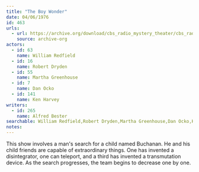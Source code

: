 ```yaml
---
title: "The Boy Wonder"
date: 04/06/1976
id: 463
urls: 
  - url: https://archive.org/download/cbs_radio_mystery_theater/cbs_radio_mystery_theater-0451-0500.zip/cbs_radio_mystery_theater-0451-0500%2Fcbsrmt_0463_the_boy_wonder.mp3
    source: archive-org
actors:  
  - id: 63
    name: William Redfield  
  - id: 16
    name: Robert Dryden  
  - id: 55
    name: Martha Greenhouse  
  - id: 7
    name: Dan Ocko  
  - id: 141
    name: Ken Harvey
writers:  
  - id: 265
    name: Alfred Bester
searchable: William Redfield,Robert Dryden,Martha Greenhouse,Dan Ocko,Ken Harvey Alfred Bester
notes:  
---
```

This show involves a man's search for a child named Buchanan. He and his child friends are capable of extraordinary things. One has invented a disintegrator, one can teleport, and a third has invented a transmutation device. As the search progresses, the team begins to decrease one by one.